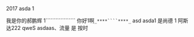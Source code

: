 2017
asda
1

我是你的郝鹏辉
1``````````````````
你好1啊``_****````****_``
asd
asda1
是尚德
1
阿斯达222
qweS
asdaas、流量
是
按时
